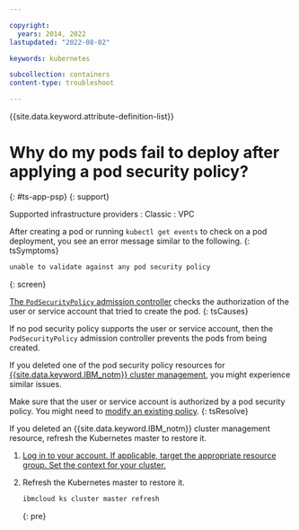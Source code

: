 ```yaml
---

copyright:
  years: 2014, 2022
lastupdated: "2022-08-02"

keywords: kubernetes

subcollection: containers
content-type: troubleshoot

---
```


{{site.data.keyword.attribute-definition-list}}


# Why do my pods fail to deploy after applying a pod security policy?
{: #ts-app-psp}
{: support}

Supported infrastructure providers
:   Classic
:   VPC


After creating a pod or running `kubectl get events` to check on a pod deployment, you see an error message similar to the following.
{: tsSymptoms}

```sh
unable to validate against any pod security policy
```
{: screen}


[The `PodSecurityPolicy` admission controller](/docs/containers?topic=containers-psp) checks the authorization of the user or service account that tried to create the pod.
{: tsCauses}

If no pod security policy supports the user or service account, then the `PodSecurityPolicy` admission controller prevents the pods from being created.

If you deleted one of the pod security policy resources for [{{site.data.keyword.IBM_notm}} cluster management](/docs/containers?topic=containers-psp#ibm_psp), you might experience similar issues.


Make sure that the user or service account is authorized by a pod security policy. You might need to [modify an existing policy](/docs/containers?topic=containers-psp#customize_psp).
{: tsResolve}

If you deleted an {{site.data.keyword.IBM_notm}} cluster management resource, refresh the Kubernetes master to restore it.

1. [Log in to your account. If applicable, target the appropriate resource group. Set the context for your cluster.](/docs/containers?topic=containers-cs_cli_install#cs_cli_configure)
2. Refresh the Kubernetes master to restore it.

    ```sh
    ibmcloud ks cluster master refresh
    ```
    {: pre}







